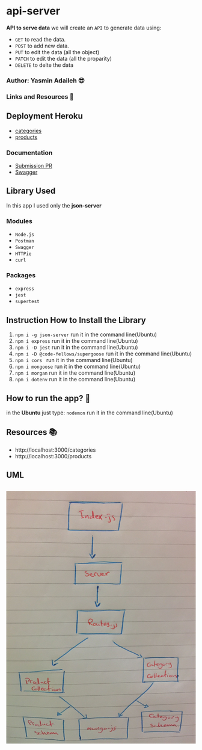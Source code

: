 # api-server


**API to serve data**
we will create an `API` to generate data using:
* `GET` to read the data.
* `POST` to add new data.
* `PUT` to edit the data (all the object)
* `PATCH` to edit the data (all the proparity)
* `DELETE` to delte the data

### Author: Yasmin Adaileh :sunglasses:

### Links and Resources :paperclip:

## Deployment Heroku
- [categories](https://api-server-yasmin.herokuapp.com/api/v1/categories)
- [products](https://api-server-yasmin.herokuapp.com/api/v1/products)


### Documentation
- [Submission PR](https://github.com/yasmin-401-advanced-javascript/api-server/pull/3)
- [Swagger](https://app.swaggerhub.com/apis/yasminadaileh1/api-lab8/0.1)

## Library Used

In this app I used only the **json-server**

### Modules
- `Node.js` 
- `Postman`
- `Swagger` 
- `HTTPie` 
- `curl`

### Packages
- `express`
- `jest` 
- `supertest`


## Instruction How to Install the Library

1. `npm i -g json-server` run it in the command line(Ubuntu)
1. `npm i express` run it in the command line(Ubuntu)
1. `npm i -D jest` run it in the command line(Ubuntu)
1. `npm i -D @code-fellows/supergoose` run it in the command line(Ubuntu)
1. `npm i cors ` run it in the command line(Ubuntu)
1. `npm i mongoose` run it in the command line(Ubuntu)
1. `npm i morgan` run it in the command line(Ubuntu)
1. `npm i dotenv` run it in the command line(Ubuntu)

## How to run the app? :runner:

in the **Ubuntu** just type:
`nodemon` run it in the command line(Ubuntu)

## Resources :books:
  - http://localhost:3000/categories
  - http://localhost:3000/products


## UML

![UML](./img/uml.jpg)
-------------------------------------------------------------------------
